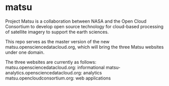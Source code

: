 matsu
=====

Project Matsu is a collaboration between NASA and the Open Cloud Consortium to develop open source technology for cloud-based processing of satellite imagery to support the earth sciences. 

This repo serves as the master version of the new matsu.opensciencedatacloud.org, which will bring the three Matsu websites under one domain.

The three websites are currently as follows:
  matsu.opensciencedatacloud.org: informational
  matsu-analytics.opensciencedatacloud.org: analytics
  matsu.opencloudconsortium.org: web applications
